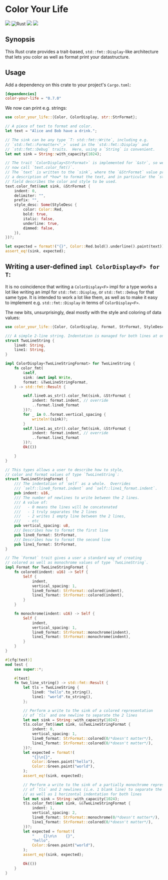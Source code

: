 # Color Your Life

[![](https://img.shields.io/crates/v/color-your-life?label=color-your-life)](https://crates.io/crates/color-your-life)
![Rust](https://github.com/jjpe/color-your-life/workflows/Rust/badge.svg)
![](https://img.shields.io/badge/rustc-1.26+-darkcyan.svg)
![](https://img.shields.io/crates/l/color-your-life)

## Synopsis

This Rust crate provides a trait-based, `std::fmt::Display`-like architecture
that lets you color as well as format print your datastructure.

## Usage

Add a dependency on this crate to your project's `Cargo.toml`:
``` toml
[dependencies]
color-your-life = "0.7.0"
```

We now can print e.g. strings:
```rust
use color_your_life::{Color, ColorDisplay, str::StrFormat};

// A piece of text to format and color.
let text = "Alice and Bob have a drink.";

// The sink can be any type `T: std::fmt::Write`, including e.g.
// `std::fmt::Formatter<'_>` used in the `std::fmt::Display` and
// `std::fmt::Debug` traits.  Here, using a `String` is convenient.
let mut sink = String::with_capacity(1024);

// The trait `ColorDisplay<StrFormat>` is implemented for `&str`, so we can
// now call `text.color_fmt()`.
// The `text` is written to the `sink`, where the `&StrFormat` value provides
// a description of *how* to format the text, and in particular the `style_desc`
// field describes the color and style to be used.
text.color_fmt(&mut sink, &StrFormat {
    indent: 0,
    delimiter: "",
    prefix: "",
    style_desc: Some(StyleDesc {
        color: Color::Red,
        bold: true,
        italic: false,
        underline: true,
        dimmed: false,
    }),
})?;

let expected = format!("{}", Color::Red.bold().underline().paint(text));
assert_eq!(sink, expected);
```

## Writing a user-defined `impl ColorDisplay<F> for T`:

It is no coincidence that writing a `ColorDisplay<F>` impl for a type works
a lot like writing an impl for `std::fmt::Display`, or `std::fmt::Debug` for
that same type.
It is intended to work a lot like them, as well as to make it easy
to implement e.g. `std::fmt::Display` in terms of `ColorDisplay<F>`.

The new bits, unsurprisingly, deal mostly with the style and coloring
of data values:
``` rust
use color_your_life::{Color, ColorDisplay, Format, StrFormat, StyleDesc};

/// A simple 2-line string. Indentation is managed for both lines at once.
struct TwoLineString {
    line0: String,
    line1: String,
}

impl ColorDisplay<TwoLineStringFormat> for TwoLineString {
    fn color_fmt(
        &self,
        sink: &mut impl Write,
        format: &TwoLineStringFormat,
    ) -> std::fmt::Result {

        self.line0.as_str().color_fmt(sink, &StrFormat {
            indent: format.indent, // override
            ..format.line0_format
        })?;
        for _ in 0..format.vertical_spacing {
            writeln!(sink)?;
        }
        self.line1.as_str().color_fmt(sink, &StrFormat {
            indent: format.indent, // override
            ..format.line1_format
        })?;
        Ok(())

    }
}

// This types allows a user to describe how to style,
// color and format values of type `TwoLineString`:
struct TwoLineStringFormat {
    /// The indentation of `self` as a whole.  Overrides
    /// `self::line0_format.indent` and `self::line1_format.indent`.
    pub indent: u16,
    /// The number of newlines to write between the 2 lines.
    /// A value of:
    ///   - 0 means the lines will be concatenated
    ///   - 1 truly separates the 2 lines
    ///   - 2 writes 1 empty line between the 2 lines,
    ///   - etc
    pub vertical_spacing: u8,
    /// Describes how to format the first line
    pub line0_format: StrFormat,
    /// Describes how to format the second line
    pub line1_format: StrFormat,
}

// The `Format` trait gives a user a standard way of creating
// colored as well as monochrome values of type `TwoLineString`.
impl Format for TwoLineStringFormat {
    fn colored(indent: u16) -> Self {
        Self {
            indent,
            vertical_spacing: 1,
            line0_format: StrFormat::colored(indent),
            line1_format: StrFormat::colored(indent),
        }
    }

    fn monochrome(indent: u16) -> Self {
        Self {
            indent,
            vertical_spacing: 1,
            line0_format: StrFormat::monochrome(indent),
            line1_format: StrFormat::monochrome(indent),
        }
    }
}

#[cfg(test)]
mod test {
    use super::*;

    #[test]
    fn two_line_string() -> std::fmt::Result {
        let tls = TwoLineString {
            line0: "hello".to_string(),
            line1: "world".to_string(),
        };

        // Perform a write to the sink of a colored representation
        // of `tls` and one newline to separate the 2 lines
        let mut sink = String::with_capacity(1024);
        tls.color_fmt(&mut sink, &&TwoLineStringFormat {
            indent: 0,
            vertical_spacing: 1,
            line0_format: StrFormat::colored(0/*doesn't matter*/),
            line1_format: StrFormat::colored(0/*doesn't matter*/),
        })?;
        let expected = format!(
            "{}\n{}",
            Color::Green.paint("hello"),
            Color::Green.paint("world"),
        );
        assert_eq!(sink, expected);

        // Perform a write to the sink of a partially monochrome representation
        // of `tls` and 2 newlines (i.e. 1 blank line) to separate the 2 lines,
        // as well as 1 horizontal indentation for both lines
        let mut sink = String::with_capacity(1024);
        tls.color_fmt(&mut sink, &&TwoLineStringFormat {
            indent: 1,
            vertical_spacing: 2,
            line0_format: StrFormat::monochrome(0/*doesn't matter*/),
            line1_format: StrFormat::colored(0/*doesn't matter*/),
        })?;
        let expected = format!(
            "    {}\n\n    {}",
            "hello",
            Color::Green.paint("world"),
        );
        assert_eq!(sink, expected);

        Ok(())
    }
}

```
